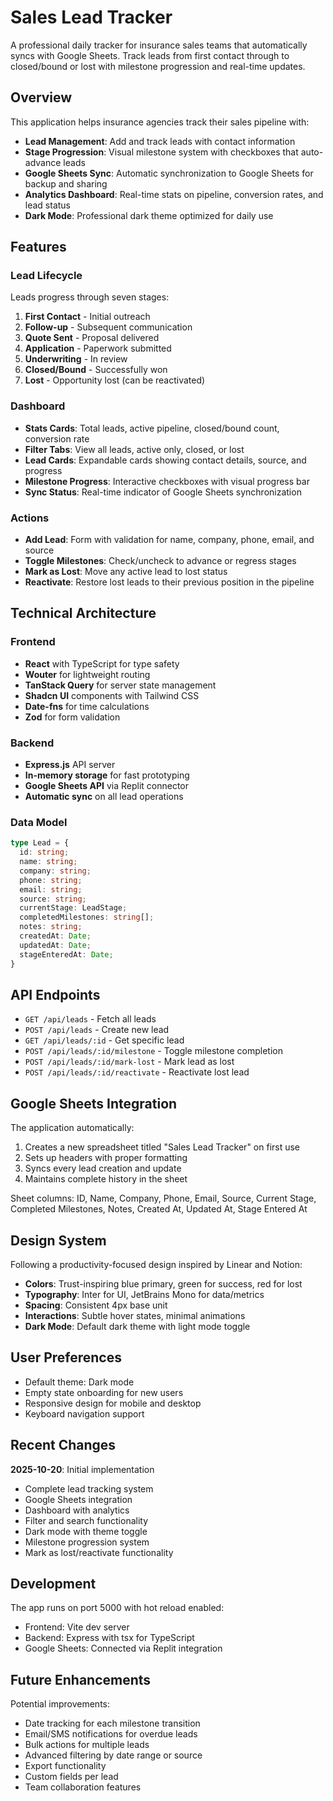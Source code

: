 # Sales Lead Tracker

A professional daily tracker for insurance sales teams that automatically syncs with Google Sheets. Track leads from first contact through to closed/bound or lost with milestone progression and real-time updates.

## Overview

This application helps insurance agencies track their sales pipeline with:
- **Lead Management**: Add and track leads with contact information
- **Stage Progression**: Visual milestone system with checkboxes that auto-advance leads
- **Google Sheets Sync**: Automatic synchronization to Google Sheets for backup and sharing
- **Analytics Dashboard**: Real-time stats on pipeline, conversion rates, and lead status
- **Dark Mode**: Professional dark theme optimized for daily use

## Features

### Lead Lifecycle
Leads progress through seven stages:
1. **First Contact** - Initial outreach
2. **Follow-up** - Subsequent communication
3. **Quote Sent** - Proposal delivered
4. **Application** - Paperwork submitted
5. **Underwriting** - In review
6. **Closed/Bound** - Successfully won
7. **Lost** - Opportunity lost (can be reactivated)

### Dashboard
- **Stats Cards**: Total leads, active pipeline, closed/bound count, conversion rate
- **Filter Tabs**: View all leads, active only, closed, or lost
- **Lead Cards**: Expandable cards showing contact details, source, and progress
- **Milestone Progress**: Interactive checkboxes with visual progress bar
- **Sync Status**: Real-time indicator of Google Sheets synchronization

### Actions
- **Add Lead**: Form with validation for name, company, phone, email, and source
- **Toggle Milestones**: Check/uncheck to advance or regress stages
- **Mark as Lost**: Move any active lead to lost status
- **Reactivate**: Restore lost leads to their previous position in the pipeline

## Technical Architecture

### Frontend
- **React** with TypeScript for type safety
- **Wouter** for lightweight routing
- **TanStack Query** for server state management
- **Shadcn UI** components with Tailwind CSS
- **Date-fns** for time calculations
- **Zod** for form validation

### Backend
- **Express.js** API server
- **In-memory storage** for fast prototyping
- **Google Sheets API** via Replit connector
- **Automatic sync** on all lead operations

### Data Model
```typescript
type Lead = {
  id: string;
  name: string;
  company: string;
  phone: string;
  email: string;
  source: string;
  currentStage: LeadStage;
  completedMilestones: string[];
  notes: string;
  createdAt: Date;
  updatedAt: Date;
  stageEnteredAt: Date;
}
```

## API Endpoints

- `GET /api/leads` - Fetch all leads
- `POST /api/leads` - Create new lead
- `GET /api/leads/:id` - Get specific lead
- `POST /api/leads/:id/milestone` - Toggle milestone completion
- `POST /api/leads/:id/mark-lost` - Mark lead as lost
- `POST /api/leads/:id/reactivate` - Reactivate lost lead

## Google Sheets Integration

The application automatically:
1. Creates a new spreadsheet titled "Sales Lead Tracker" on first use
2. Sets up headers with proper formatting
3. Syncs every lead creation and update
4. Maintains complete history in the sheet

Sheet columns: ID, Name, Company, Phone, Email, Source, Current Stage, Completed Milestones, Notes, Created At, Updated At, Stage Entered At

## Design System

Following a productivity-focused design inspired by Linear and Notion:
- **Colors**: Trust-inspiring blue primary, green for success, red for lost
- **Typography**: Inter for UI, JetBrains Mono for data/metrics
- **Spacing**: Consistent 4px base unit
- **Interactions**: Subtle hover states, minimal animations
- **Dark Mode**: Default dark theme with light mode toggle

## User Preferences

- Default theme: Dark mode
- Empty state onboarding for new users
- Responsive design for mobile and desktop
- Keyboard navigation support

## Recent Changes

**2025-10-20**: Initial implementation
- Complete lead tracking system
- Google Sheets integration
- Dashboard with analytics
- Filter and search functionality
- Dark mode with theme toggle
- Milestone progression system
- Mark as lost/reactivate functionality

## Development

The app runs on port 5000 with hot reload enabled:
- Frontend: Vite dev server
- Backend: Express with tsx for TypeScript
- Google Sheets: Connected via Replit integration

## Future Enhancements

Potential improvements:
- Date tracking for each milestone transition
- Email/SMS notifications for overdue leads
- Bulk actions for multiple leads
- Advanced filtering by date range or source
- Export functionality
- Custom fields per lead
- Team collaboration features
